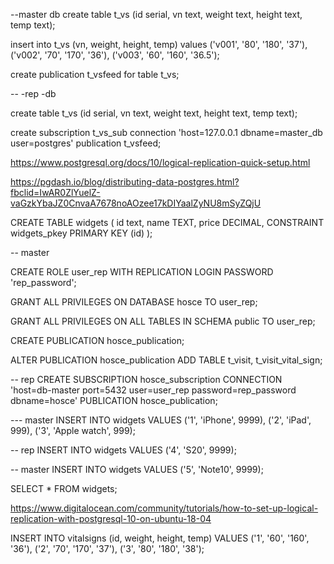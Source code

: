 --master db
create table t_vs (id serial, vn text, weight text, height text, temp text);

insert into t_vs (vn, weight, height, temp) values ('v001', '80', '180', '37'), ('v002', '70', '170', '36'), ('v003', '60', '160', '36.5');

create publication t_vsfeed for table t_vs;

-- -rep -db

create table t_vs (id serial, vn text, weight text, height text, temp text);

create subscription t_vs_sub connection 'host=127.0.0.1 dbname=master_db user=postgres' publication t_vsfeed;

https://www.postgresql.org/docs/10/logical-replication-quick-setup.html

https://pgdash.io/blog/distributing-data-postgres.html?fbclid=IwAR0ZlYuelZ-vaGzkYbaJZ0CnvaA7678noAOzee17kDIYaalZyNU8mSyZQjU

CREATE TABLE widgets
(
id text,
name TEXT,
price DECIMAL,
CONSTRAINT widgets_pkey PRIMARY KEY (id)
);

-- master

CREATE ROLE user_rep WITH REPLICATION LOGIN PASSWORD 'rep_password';

GRANT ALL PRIVILEGES ON DATABASE hosce TO user_rep;

GRANT ALL PRIVILEGES ON ALL TABLES IN SCHEMA public TO user_rep;

CREATE PUBLICATION hosce_publication;

ALTER PUBLICATION hosce_publication ADD TABLE t_visit, t_visit_vital_sign;

-- rep
CREATE SUBSCRIPTION hosce_subscription CONNECTION 'host=db-master port=5432 user=user_rep password=rep_password dbname=hosce' PUBLICATION hosce_publication;

--- master
INSERT INTO widgets VALUES ('1', 'iPhone', 9999), ('2', 'iPad', 999), ('3', 'Apple watch', 999);

-- rep
INSERT INTO widgets VALUES ('4', 'S20', 9999);

-- master
INSERT INTO widgets VALUES ('5', 'Note10', 9999);

SELECT \* FROM widgets;

https://www.digitalocean.com/community/tutorials/how-to-set-up-logical-replication-with-postgresql-10-on-ubuntu-18-04

INSERT INTO vitalsigns (id, weight, height, temp) VALUES ('1', '60', '160', '36'), ('2', '70', '170', '37'), ('3', '80', '180', '38');
